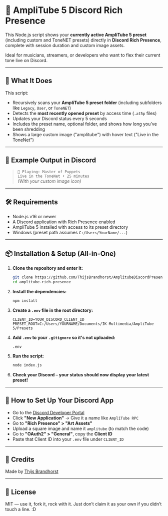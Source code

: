 # 🎸 AmpliTube 5 Discord Rich Presence

This Node.js script shows your **currently active AmpliTube 5 preset** (including custom and ToneNET presets) directly in **Discord Rich Presence**, complete with session duration and custom image assets.

Ideal for musicians, streamers, or developers who want to flex their current tone live on Discord.

---

## 🧠 What It Does

This script:

- Recursively scans your **AmpliTube 5 preset folder** (including subfolders like `Legacy`, `User`, or `ToneNET`)
- Detects the **most recently opened preset** by access time (`.at5p` files)
- Updates your Discord status every 5 seconds
- Includes the preset name, optional folder, and shows how long you’ve been shredding
- Shows a large custom image ("amplitube") with hover text ("Live in the ToneNet")

---

## 📸 Example Output in Discord

> `🎸 Playing: Master of Puppets`  
> `Live in the ToneNet • 25 minutes`  
> _(With your custom image icon)_

---

## 🛠 Requirements

- Node.js v16 or newer
- A Discord application with Rich Presence enabled
- AmpliTube 5 installed with access to its preset directory
- Windows (preset path assumes `C:/Users/YourName/...`)

---

## 📦 Installation & Setup (All-in-One)

1. **Clone the repository and enter it:**

    ```bash
    git clone https://github.com/ThijsBrandhorst/AmplitubeDiscordPresence.git
    cd amplitube-rich-presence
    ```

2. **Install the dependencies:**

    ```bash
    npm install
    ```

3. **Create a `.env` file in the root directory:**

    ```env
    CLIENT_ID=YOUR_DISCORD_CLIENT_ID
    PRESET_ROOT=C:/Users/YOURNAME/Documents/IK Multimedia/AmpliTube 5/Presets
    ```

4. **Add `.env` to your `.gitignore` so it's not uploaded:**

    ```gitignore
    .env
    ```

5. **Run the script:**

    ```bash
    node index.js
    ```

6. **Check your Discord – your status should now display your latest preset!**

---

## 🧾 How to Set Up Your Discord App

- Go to the [Discord Developer Portal](https://discord.com/developers/applications)
- Click **"New Application"** → Give it a name like `AmpliTube RPC`
- Go to **"Rich Presence" > "Art Assets"**
- Upload a square image and name it `amplitube` (to match the code)
- Go to **"OAuth2" > "General"**, copy the **Client ID**
- Paste that Client ID into your `.env` file under `CLIENT_ID`

---

## 🤘 Credits

Made by [Thijs Brandhorst](https://github.com/ThijsBrandhorst)  

---

## 📄 License

MIT — use it, fork it, rock with it. Just don’t claim it as your own if you didn’t touch a line. :D
